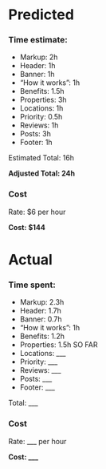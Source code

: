 # Predicted
### Time estimate:
- Markup: 2h
- Header: 1h
- Banner: 1h
- “How it works”: 1h
- Benefits: 1.5h
- Properties: 3h
- Locations: 1h
- Priority: 0.5h
- Reviews: 1h
- Posts: 3h
- Footer: 1h

Estimated Total: 16h

**Adjusted Total: 24h**

### Cost

Rate: $6 per hour

**Cost: $144**

# Actual
### Time spent:
- Markup: 2.3h
- Header: 1.7h
- Banner: 0.7h
- “How it works”: 1h
- Benefits: 1.2h
- Properties: 1.5h SO FAR
- Locations: ___
- Priority: ___
- Reviews: ___
- Posts: ___
- Footer: ___

Total: ___

### Cost

Rate: ___ per hour

**Cost: ___**
